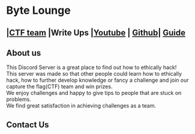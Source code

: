 # Byte Lounge

## |[CTF team](https://ctftime.org/team/126632) |Write  Ups |[Youtube](https://www.youtube.com/channel/UCipF4_3RwcWeWVbWF1O9f6A) | [Github](https://github.com/Byte-Lounge)| [Guide](Guide.md)

## About us

This Discord Server is a great place to find out how to ethically hack!  
This server was made so that other people could learn how to ethically hack, how to further develop knowledge or fancy a challenge and join our capture the flag(CTF) team and win prizes.  
We enjoy challenges and happy to give tips to people that are stuck on problems.  
We find great satisfaction in achieving challenges as a team.  

## Contact Us

